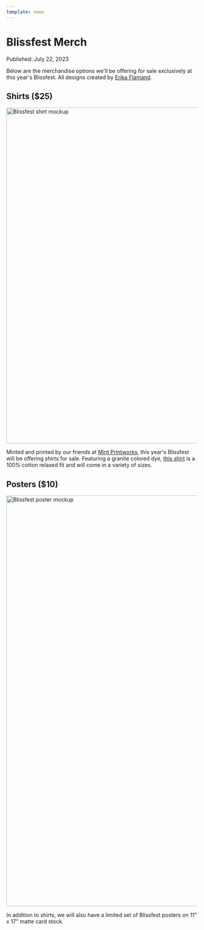 ```yaml
---
template: news
---
```


# Blissfest Merch

<span class="publish-date">Published: July 22, 2023</span>

Below are the merchandise options we'll be offering for sale exclusively at this year's Blissfest.  All designs created by [Erika Flamand](https://www.behance.net/eflamand2ddb).

## Shirts ($25)

<img
  src="/assets/images/merch/blissfest-shirt-cross-section.webp"
  width="2000"
  height="883"
  alt="Blissfest shirt mockup"
/>

Minted and printed by our friends at [Mint Printworks](https://mintprintworks.com), this year's Blissfest will be offering shirts for sale.  Featuring a granite colored dye, [this shirt](https://www.ssactivewear.com/p/comfort_colors/1717) is a 100% cotton relaxed fit and will come in a variety of sizes.

## Posters ($10)

<img
  src="/assets/images/merch/blissfest-poster-frame-mockup.jpg"
  width="742"
  height="1080"
  loading="lazy"
  alt="Blissfest poster mockup"
/>

In addition to shirts, we will also have a limited set of Blissfest posters on 11" x 17" matte card stock.